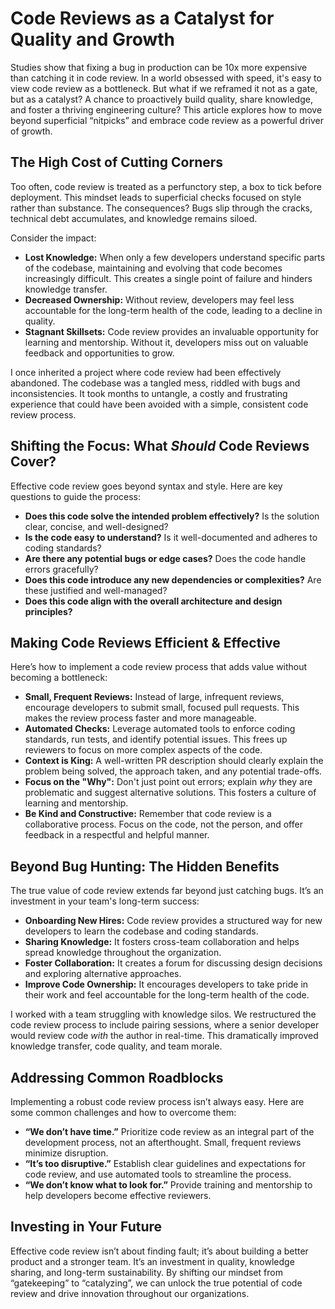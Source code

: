 # Code Reviews as a Catalyst for Quality and Growth

Studies show that fixing a bug in production can be 10x more expensive than catching it in code review. In a world obsessed with speed, it's easy to view code review as a bottleneck. But what if we reframed it not as a gate, but as a catalyst? A chance to proactively build quality, share knowledge, and foster a thriving engineering culture? This article explores how to move beyond superficial “nitpicks” and embrace code review as a powerful driver of growth.

## The High Cost of Cutting Corners

Too often, code review is treated as a perfunctory step, a box to tick before deployment. This mindset leads to superficial checks focused on style rather than substance. The consequences? Bugs slip through the cracks, technical debt accumulates, and knowledge remains siloed. 

Consider the impact:

* **Lost Knowledge:** When only a few developers understand specific parts of the codebase, maintaining and evolving that code becomes increasingly difficult. This creates a single point of failure and hinders knowledge transfer.
* **Decreased Ownership:** Without review, developers may feel less accountable for the long-term health of the code, leading to a decline in quality.
* **Stagnant Skillsets:** Code review provides an invaluable opportunity for learning and mentorship. Without it, developers miss out on valuable feedback and opportunities to grow.

I once inherited a project where code review had been effectively abandoned. The codebase was a tangled mess, riddled with bugs and inconsistencies. It took months to untangle, a costly and frustrating experience that could have been avoided with a simple, consistent code review process.

## Shifting the Focus: What *Should* Code Reviews Cover?

Effective code review goes beyond syntax and style. Here are key questions to guide the process:

* **Does this code solve the intended problem effectively?** Is the solution clear, concise, and well-designed?
* **Is the code easy to understand?**  Is it well-documented and adheres to coding standards?
* **Are there any potential bugs or edge cases?**  Does the code handle errors gracefully?
* **Does this code introduce any new dependencies or complexities?** Are these justified and well-managed?
* **Does this code align with the overall architecture and design principles?** 

## Making Code Reviews Efficient & Effective

Here’s how to implement a code review process that adds value without becoming a bottleneck:

* **Small, Frequent Reviews:**  Instead of large, infrequent reviews, encourage developers to submit small, focused pull requests. This makes the review process faster and more manageable.
* **Automated Checks:**  Leverage automated tools to enforce coding standards, run tests, and identify potential issues. This frees up reviewers to focus on more complex aspects of the code.
* **Context is King:**  A well-written PR description should clearly explain the problem being solved, the approach taken, and any potential trade-offs.
* **Focus on the "Why":**  Don't just point out errors; explain *why* they are problematic and suggest alternative solutions. This fosters a culture of learning and mentorship.
* **Be Kind and Constructive:**  Remember that code review is a collaborative process.  Focus on the code, not the person, and offer feedback in a respectful and helpful manner.

## Beyond Bug Hunting: The Hidden Benefits

The true value of code review extends far beyond just catching bugs. It’s an investment in your team's long-term success:

* **Onboarding New Hires:** Code review provides a structured way for new developers to learn the codebase and coding standards.
* **Sharing Knowledge:**  It fosters cross-team collaboration and helps spread knowledge throughout the organization.
* **Foster Collaboration:**  It creates a forum for discussing design decisions and exploring alternative approaches.
* **Improve Code Ownership:**  It encourages developers to take pride in their work and feel accountable for the long-term health of the code.

I worked with a team struggling with knowledge silos.  We restructured the code review process to include pairing sessions, where a senior developer would review code *with* the author in real-time. This dramatically improved knowledge transfer, code quality, and team morale.

## Addressing Common Roadblocks

Implementing a robust code review process isn’t always easy. Here are some common challenges and how to overcome them:

* **“We don’t have time.”**  Prioritize code review as an integral part of the development process, not an afterthought.  Small, frequent reviews minimize disruption.
* **“It’s too disruptive.”**  Establish clear guidelines and expectations for code review, and use automated tools to streamline the process.
* **“We don’t know what to look for.”**  Provide training and mentorship to help developers become effective reviewers.

## Investing in Your Future

Effective code review isn’t about finding fault; it’s about building a better product and a stronger team. It’s an investment in quality, knowledge sharing, and long-term sustainability. By shifting our mindset from “gatekeeping” to “catalyzing”, we can unlock the true potential of code review and drive innovation throughout our organizations.
